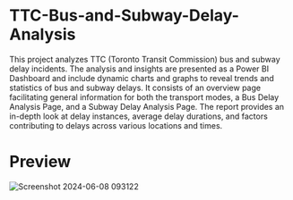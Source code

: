 # TTC-Bus-and-Subway-Delay-Analysis

This project analyzes TTC (Toronto Transit Commission)  bus and subway delay incidents. The analysis and insights are presented as a Power BI Dashboard and include dynamic charts and graphs to reveal trends and statistics of bus and subway delays. It consists of an overview page facilitating general information for both the transport modes, a Bus Delay Analysis Page, and a Subway Delay Analysis Page. The report provides an in-depth look at delay instances, average delay durations, and factors contributing to delays across various locations and times.

# Preview
![Screenshot 2024-06-08 093122](https://github.com/Dhruvi111/TTC-Bus-and-Subway-Delay-Analysis/assets/121675002/467d4193-0432-414e-bd4c-e1057f83b537)

